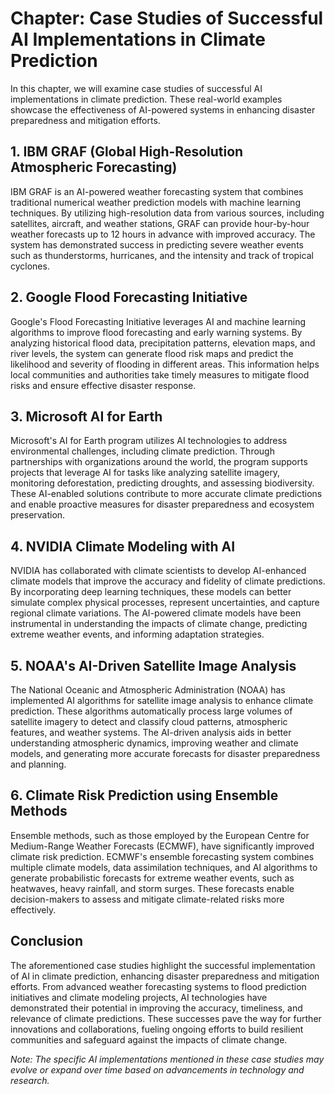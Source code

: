Chapter: Case Studies of Successful AI Implementations in Climate Prediction
============================================================================

In this chapter, we will examine case studies of successful AI implementations in climate prediction. These real-world examples showcase the effectiveness of AI-powered systems in enhancing disaster preparedness and mitigation efforts.

**1. IBM GRAF (Global High-Resolution Atmospheric Forecasting)**
----------------------------------------------------------------

IBM GRAF is an AI-powered weather forecasting system that combines traditional numerical weather prediction models with machine learning techniques. By utilizing high-resolution data from various sources, including satellites, aircraft, and weather stations, GRAF can provide hour-by-hour weather forecasts up to 12 hours in advance with improved accuracy. The system has demonstrated success in predicting severe weather events such as thunderstorms, hurricanes, and the intensity and track of tropical cyclones.

**2. Google Flood Forecasting Initiative**
------------------------------------------

Google's Flood Forecasting Initiative leverages AI and machine learning algorithms to improve flood forecasting and early warning systems. By analyzing historical flood data, precipitation patterns, elevation maps, and river levels, the system can generate flood risk maps and predict the likelihood and severity of flooding in different areas. This information helps local communities and authorities take timely measures to mitigate flood risks and ensure effective disaster response.

**3. Microsoft AI for Earth**
-----------------------------

Microsoft's AI for Earth program utilizes AI technologies to address environmental challenges, including climate prediction. Through partnerships with organizations around the world, the program supports projects that leverage AI for tasks like analyzing satellite imagery, monitoring deforestation, predicting droughts, and assessing biodiversity. These AI-enabled solutions contribute to more accurate climate predictions and enable proactive measures for disaster preparedness and ecosystem preservation.

**4. NVIDIA Climate Modeling with AI**
--------------------------------------

NVIDIA has collaborated with climate scientists to develop AI-enhanced climate models that improve the accuracy and fidelity of climate predictions. By incorporating deep learning techniques, these models can better simulate complex physical processes, represent uncertainties, and capture regional climate variations. The AI-powered climate models have been instrumental in understanding the impacts of climate change, predicting extreme weather events, and informing adaptation strategies.

**5. NOAA's AI-Driven Satellite Image Analysis**
------------------------------------------------

The National Oceanic and Atmospheric Administration (NOAA) has implemented AI algorithms for satellite image analysis to enhance climate prediction. These algorithms automatically process large volumes of satellite imagery to detect and classify cloud patterns, atmospheric features, and weather systems. The AI-driven analysis aids in better understanding atmospheric dynamics, improving weather and climate models, and generating more accurate forecasts for disaster preparedness and planning.

**6. Climate Risk Prediction using Ensemble Methods**
-----------------------------------------------------

Ensemble methods, such as those employed by the European Centre for Medium-Range Weather Forecasts (ECMWF), have significantly improved climate risk prediction. ECMWF's ensemble forecasting system combines multiple climate models, data assimilation techniques, and AI algorithms to generate probabilistic forecasts for extreme weather events, such as heatwaves, heavy rainfall, and storm surges. These forecasts enable decision-makers to assess and mitigate climate-related risks more effectively.

**Conclusion**
--------------

The aforementioned case studies highlight the successful implementation of AI in climate prediction, enhancing disaster preparedness and mitigation efforts. From advanced weather forecasting systems to flood prediction initiatives and climate modeling projects, AI technologies have demonstrated their potential in improving the accuracy, timeliness, and relevance of climate predictions. These successes pave the way for further innovations and collaborations, fueling ongoing efforts to build resilient communities and safeguard against the impacts of climate change.

*Note: The specific AI implementations mentioned in these case studies may evolve or expand over time based on advancements in technology and research.*
